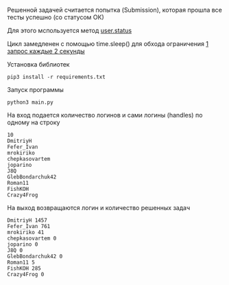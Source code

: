 Решенной задачей считается попытка (Submission), которая прошла все тесты успешно (со статусом ОК)

Для этого мспользуется метод [user.status](https://codeforces.com/apiHelp/methods?f0a28=1#:~:text=rating%3Fhandle%3DFefer_Ivan-,user.status,-%D0%92%D0%BE%D0%B7%D0%B2%D1%80%D0%B0%D1%89%D0%B0%D0%B5%D1%82%20%D0%BF%D0%BE%D0%BF%D1%8B%D1%82%D0%BA%D0%B8%20%D1%83%D0%BA%D0%B0%D0%B7%D0%B0%D0%BD%D0%BD%D0%BE%D0%B3%D0%BE) 

Цикл замедленен с помощью time.sleep() для обхода ограничения [1 запрос каждые 2 секунды](https://codeforces.com/apiHelp#:~:text=%D0%97%D0%B0%D0%BF%D1%80%D0%BE%D1%81%D1%8B%20%D0%BA%20API%20%D0%BC%D0%BE%D0%B6%D0%BD%D0%BE%20%D0%BE%D1%82%D0%BF%D1%80%D0%B0%D0%B2%D0%BB%D1%8F%D1%82%D1%8C%20%D0%BD%D0%B5%20%D1%87%D0%B0%D1%89%D0%B5%2C%20%D1%87%D0%B5%D0%BC%201%20%D1%80%D0%B0%D0%B7%20%D0%B2%20%D0%B4%D0%B2%D0%B5%20%D1%81%D0%B5%D0%BA%D1%83%D0%BD%D0%B4%D1%8B)

Установка библиотек
```
pip3 install -r requirements.txt
```

Запуск программы
```
python3 main.py
```

На вход подается количество логинов и сами логины (handles) по одному на строку
```
10
DmitriyH
Fefer_Ivan
mrokiriko
chepkasovartem
joparino
J8Q
GlebBondarchuk42
Roman11
FishKOH
Crazy4Frog
```

На выход возвращаются логин и количество решенных задач
```
DmitriyH 1457
Fefer_Ivan 761
mrokiriko 41
chepkasovartem 0
joparino 0
J8Q 0
GlebBondarchuk42 0
Roman11 5
FishKOH 285
Crazy4Frog 0
```